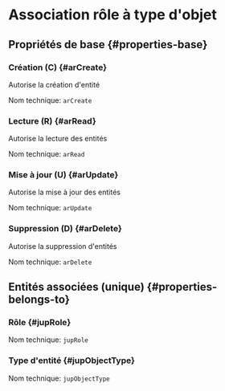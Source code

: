 # Association rôle à type d'objet
<!--- THIS FILE IS GENERATED PLEASE DO NOT EDIT IT DIRECTLY --->



## Propriétés de base {#properties-base} ##

### Création (C) {#arCreate}

Autorise la création d'entité

Nom technique: ```arCreate```

### Lecture (R) {#arRead}

Autorise la lecture des entités

Nom technique: ```arRead```

### Mise à jour (U) {#arUpdate}

Autorise la mise à jour des entités

Nom technique: ```arUpdate```

### Suppression (D) {#arDelete}

Autorise la suppression d'entités

Nom technique: ```arDelete```


## Entités associées (unique) {#properties-belongs-to} ##

### Rôle {#jupRole}



Nom technique: ```jupRole```

### Type d'entité {#jupObjectType}



Nom technique: ```jupObjectType```





